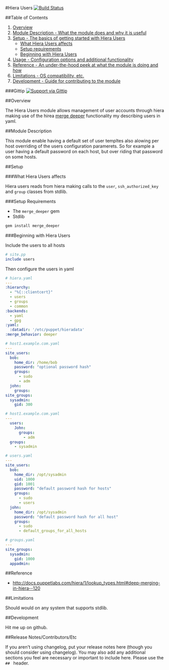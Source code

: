 #Hiera Users [![Build Status](https://secure.travis-ci.org/steakunderscore/puppet-user.png)](http://travis-ci.org/steakunderscore/puppet-user)

##Table of Contents

1. [Overview](#overview)
2. [Module Description - What the module does and why it is useful](#module-description)
3. [Setup - The basics of getting started with Hiera Users](#setup)
    * [What Hiera Users affects](#what-Hiera_users-affects)
    * [Setup requirements](#setup-requirements)
    * [Beginning with Hiera Users](#beginning-with-hiera_users)
4. [Usage - Configuration options and additional functionality](#usage)
5. [Reference - An under-the-hood peek at what the module is doing and how](#reference)
5. [Limitations - OS compatibility, etc.](#limitations)
6. [Development - Guide for contributing to the module](#development)

###Gittip
[![Support via Gittip](https://rawgithub.com/twolfson/gittip-badge/0.2.0/dist/gittip.png)](https://www.gittip.com/steakunderscore/)

##Overview

The Hiera Users module allows management of user accounts through hiera making
use of the hirea [merge deeper] functionality my describing users in yaml.

##Module Description

This module enable having a default set of user templtes also alowing per host
overriding of the users configuration paramerets. So for example a user having
a default password on each host, but over riding that password on some hosts.

##Setup

###What Hiera Users affects

Hiera users reads from hiera making calls to the `user`, `ssh_authorized_key`
and `group` classes from stdlib.

###Setup Requirements

* The `merge_deeper` gem
* Stdlib

```sh
gem install merge_deeper
```

###Beginning with Hiera Users

Include the users to all hosts
```ruby
# site.pp
include users
```

Then configure the users in yaml

```yaml
# hiera.yaml
---
:hierarchy:
  - "%{::clientcert}"
  - users
  - groups
  - common
:backends:
  - yaml
  - gpg
:yaml:
  :datadir: '/etc/puppet/hieradata'
:merge_behavior: deeper
```

```yaml
# host1.example.com.yaml
---
site_users:
  bob:
    home_dir: /home/bob
    password: "optional password hash"
    groups:
      - sudo
      - adm
  john:
    groups:
site_groups:
  sysadmin:
    gid: 300
```

```yml
# host1.example.com.yaml
---
  users:
    John:
      groups:
        - adm
  groups:
    - sysadmin
```

```yml
# users.yaml
---
site_users:
  bob:
    home_dir: /opt/sysadmin
    uid: 1000
    gid: 1001
    password: "default password hash for hosts"
    groups:
      - sudo
      - users
  john:
    home_dir: /opt/sysadmin
    password: "default password hash for all host"
    groups:
      - sudo
      - default_groups_for_all_hosts
```

```yml
# groups.yaml
---
site_groups:
  sysadmin:
    gid: 1000
  appadmin:
```

##Reference

* http://docs.puppetlabs.com/hiera/1/lookup_types.html#deep-merging-in-hiera--120

##Limitations

Should would on any system that supports stdlib.

##Development

Hit me up on github.

##Release Notes/Contributors/Etc

If you aren't using changelog, put your release notes here (though you should consider using changelog). You may also add any additional sections you feel are necessary or important to include here. Please use the `## ` header.

[merge deeper]: http://docs.puppetlabs.com/hiera/1/lookup_types.html#deep-merging-in-hiera--120
